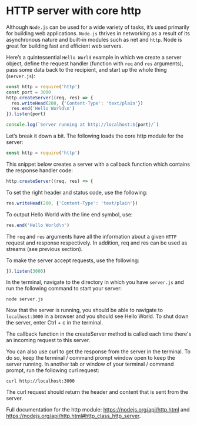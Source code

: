 # HTTP server with core http

Although `Node.js` can be used for a wide variety of tasks, it’s used primarily for building web applications. `Node.js` thrives in networking as a result of its asynchronous nature and built-in modules such as net and `http`. Node is great for building fast and efficient web servers.

Here’s a quintessential `Hello World` example in which we create a server object, define the request handler (function with `req` and `res` arguments), pass some data back to the recipient, and start up the whole thing (`server.js`):

``` js
const http = require('http')
const port = 3000
http.createServer((req, res) => {
  res.writeHead(200, {'Content-Type': 'text/plain'})
  res.end('Hello World\n')
}).listen(port)

console.log(`Server running at http://localhost:${port}/`)
```

Let’s break it down a bit. The following loads the core http module for the server:

``` js
const http = require('http')
```
This snippet below creates a server with a callback function which contains the response handler code:

``` js
http.createServer((req, res) => {
```
To set the right header and status code, use the following:

``` js
res.writeHead(200, {'Content-Type': 'text/plain'})
```

To output Hello World with the line end symbol, use:

``` js
res.end('Hello World\n')
```

The `req` and `res` arguments have all the information about a given `HTTP` request and response respectively. In addition, req and res can be used as streams (see previous section).

To make the server accept requests, use the following:

``` js
}).listen(3000)
```

In the terminal, navigate to the directory in which you have `server.js` and run the following command to start your server:

`node server.js`

Now that the server is running, you should be able to navigate to `localhost:3000` in a browser and you should see Hello World. To shut down the server, enter Ctrl + c in the terminal.

The callback function in the createServer method is called each time there's an incoming request to this server.

You can also use curl to get the response from the server in the terminal. To do so, keep the terminal / command prompt window open to keep the server running. In another tab or window of your terminal / command prompt, run the following curl request:

`curl http://localhost:3000`

The curl request should return the header and content that is sent from the server.

Full documentation for the http module: https://nodejs.org/api/http.html and https://nodejs.org/api/http.html#http_class_http_server.
